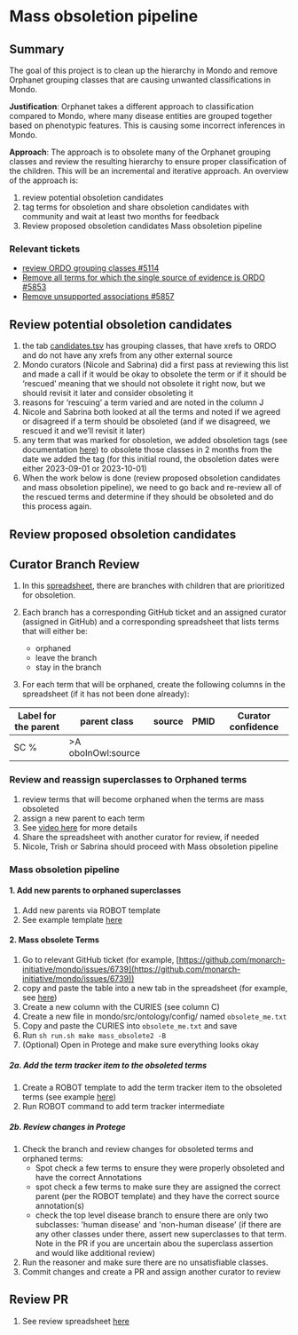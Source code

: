 # Mass obsoletion pipeline

## Summary

The goal of this project is to clean up the hierarchy in Mondo and remove Orphanet grouping classes that are causing unwanted classifications in Mondo.

**Justification**: Orphanet takes a different approach to classification compared to Mondo, where many disease entities are grouped together based on phenotypic features. This is causing some incorrect inferences in Mondo. 

**Approach**: The approach is to obsolete many of the Orphanet grouping classes and review the resulting hierarchy to ensure proper classification of the children. This will be an incremental and iterative approach. An overview of the approach is:

1. review potential obsoletion candidates
2. tag terms for obsoletion and share obsoletion candidates with community and wait at least two months for feedback
3. Review proposed obsoletion candidates
Mass obsoletion pipeline

### Relevant tickets
- [review ORDO grouping classes #5114](https://github.com/monarch-initiative/mondo/issues/5114)
- [Remove all terms for which the single source of evidence is ORDO #5853](https://github.com/monarch-initiative/mondo/issues/5853)
- [Remove unsupported associations #5857](https://github.com/monarch-initiative/mondo/issues/5857)

## Review potential obsoletion candidates

1. the tab [candidates.tsv](https://docs.google.com/spreadsheets/d/1e8S9sjE2kmnCOvmqI98CQ7HJoSPh8HyV9CEP4ysI07I/edit#gid=2039272934) has grouping classes, that have xrefs to ORDO and do not have any xrefs from any other external source 
2. Mondo curators (Nicole and Sabrina) did a first pass at reviewing this list and made a call if it would be okay to obsolete the term or if it should be ‘rescued’ meaning that we should not obsolete it right now, but we should revisit it later and consider obsoleting it
3. reasons for ‘rescuing’ a term varied and are noted in the column J
4. Nicole and Sabrina both looked at all the terms and noted if we agreed or disagreed if a term should be obsoleted (and if we disagreed, we rescued it and we’ll revisit it later)
5. any term that was marked for obsoletion, we added obsoletion tags (see documentation [here](https://mondo.readthedocs.io/en/latest/editors-guide/merging-and-obsoleting/#workflow)) to obsolete those classes in 2 months from the date we added the tag (for this initial round, the obsoletion dates were either 2023-09-01 or 2023-10-01)
6. When the work below is done (review proposed obsoletion candidates and mass obsoletion pipeline), we need to go back and re-review all of the rescued terms and determine if they should be obsoleted and do this process again.

## Review proposed obsoletion candidates

## Curator Branch Review

1. In this [spreadsheet](https://docs.google.com/spreadsheets/d/1xTfYCOCGKx_svNT8PirgGDiCINV7IDqzhBk76DNe150/edit#gid=0), there are branches with children that are prioritized for obsoletion.
2. Each branch has a corresponding GitHub ticket and an assigned curator (assigned in GitHub) and a corresponding spreadsheet that lists terms that will either be:

    - orphaned  
    - leave the branch  
    - stay in the branch  
  
3. For each term that will be orphaned, create the following columns in the spreadsheet (if it has not been done already):

Label for the parent	| parent class |	source |	PMID |	Curator confidence
--- | --- | --- | --- | ---
|	SC % |	>A oboInOwl:source | | 

### Review and reassign superclasses to Orphaned terms

1. review terms that will become orphaned when the terms are mass obsoleted
2. assign a new parent to each term
3. See [video here](https://drive.google.com/file/d/1Be2Uh3bi-ni8bUOTlhxn6YvD31bEsDgX/view) for more details
4. Share the spreadsheet with another curator for review, if needed
5. Nicole, Trish or Sabrina should proceed with Mass obsoletion pipeline

### Mass obsoletion pipeline

#### 1. Add new parents to orphaned superclasses

1. Add new parents via ROBOT template
2. See example template [here](https://docs.google.com/spreadsheets/d/1KUYvnB1VVBV7KwbKipxvgNLX9FQC0aeaPn3kaxzz92g/edit#gid=834522600)

#### 2. Mass obsolete Terms
1. Go to relevant GitHub ticket (for example, [https://github.com/monarch-initiative/mondo/issues/6739](https://github.com/monarch-initiative/mondo/issues/6739))
2. copy and paste the table into a new tab in the spreadsheet (for example, see [here](https://docs.google.com/spreadsheets/d/1KUYvnB1VVBV7KwbKipxvgNLX9FQC0aeaPn3kaxzz92g/edit#gid=36625823))
3. Create a new column with the CURIES (see column C)
4. Create a new file in mondo/src/ontology/config/ named `obsolete_me.txt`
5. Copy and paste the CURIES into `obsolete_me.txt` and save
6. Run `sh run.sh make mass_obsolete2 -B`
7. (Optional) Open in Protege and make sure everything looks okay


##### 2a. Add the term tracker item to the obsoleted terms

1. Create a ROBOT template to add the term tracker item to the obsoleted terms (see example [here](https://docs.google.com/spreadsheets/d/1KUYvnB1VVBV7KwbKipxvgNLX9FQC0aeaPn3kaxzz92g/edit#gid=36625823))
2. Run ROBOT command to add term tracker intermediate

##### 2b. Review changes in Protege

1. Check the branch and review changes for obsoleted terms and orphaned terms:
    - Spot check a few terms to ensure they were properly obsoleted and have the correct Annotations
    - spot check a few terms to make sure they are assigned the correct parent (per the ROBOT template) and they have the correct source annotation(s)
    - check the top level disease branch to ensure there are only two subclasses: 'human disease' and 'non-human disease' (if there are any other classes under there, assert new superclasses to that term. Note in the PR if you are uncertain abou the superclass assertion and would like additional review)
2. Run the reasoner and make sure there are no unsatisfiable classes.
3. Commit changes and create a PR and assign another curator to review

## Review PR

1. See review spreadsheet [here](https://docs.google.com/spreadsheets/d/1zklQAnU_zHUphFAI4AYzwzwg1dj59o_RNfC4jg9VIzo/edit#gid=0)

